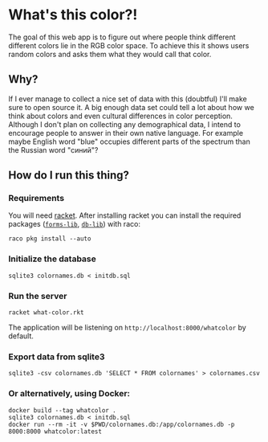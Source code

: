 # What's this color?!

The goal of this web app is to figure out where people think different
different colors lie in the RGB color space. To achieve this it shows
users random colors and asks them what they would call that color.


## Why?

If I ever manage to collect a nice set of data with this (doubtful) I'll
make sure to open source it. A big enough data set could tell a lot about
how we think about colors and even cultural differences in color perception.
Although I don't plan on collecting any demographical data, I intend to
encourage people to answer in their own native language. For example maybe
English word "blue" occupies different parts of the spectrum than the
Russian word "синий"?


## How do I run this thing?

### Requirements

You will need [racket](https://racket-lang.org/).
After installing racket you can install the required packages
([`forms-lib`](https://docs.racket-lang.org/forms/index.html),
 [`db-lib`](https://docs.racket-lang.org/db/index.html))
with raco:
```
raco pkg install --auto
```

### Initialize the database

```
sqlite3 colornames.db < initdb.sql
```

### Run the server

```
racket what-color.rkt
```
The application will be listening on `http://localhost:8000/whatcolor` by default.

### Export data from sqlite3

```
sqlite3 -csv colornames.db 'SELECT * FROM colornames' > colornames.csv
```

### Or alternatively, using Docker:

```
docker build --tag whatcolor .
sqlite3 colornames.db < initdb.sql
docker run --rm -it -v $PWD/colornames.db:/app/colornames.db -p 8000:8000 whatcolor:latest
```
